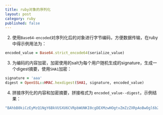 ```yaml
---
title: ruby对象的序列化
layout: post
category: ruby
published: false
---
```




2. 使用`Base64-encoded`对序列化后的对象进行字节编码，方便数据传输，在ruby中得示例用法为：

```ruby
encoded_value = Base64.strict_encode64(serialize_value)
```
3. 为编码的内容加密，加密使用的salt为每个用户随机生成的signature，生成一个digest摘要，使用`SHA1`加密：

```ruby
signature = 'aaa'
digest = OpenSSL::HMAC.hexdigest(SHA1, signature, encoded_value)
```
4. 拼接序列化的内容和加密摘要，拼接格式为 `encoded_value--digest`，示例结果：

```ruby
"BAhbB0kiCzEyMzQ1NgY6BkVUSXU6CVRpbWUNKI0cgDEXMzwHOgtvZmZzZXRpAoBwOgl6b25lSSIIQ1NUBjsAVA==--88dd7a936efa412c32891a55165b46f52e7b10af"
```

